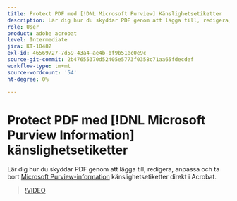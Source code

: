 ```yaml
---
title: Protect PDF med [!DNL Microsoft Purview] Känslighetsetiketter
description: Lär dig hur du skyddar PDF genom att lägga till, redigera, anpassa och ta bort [!DNL Microsoft Purview] känslighetsetiketter direkt i Acrobat
role: User
product: adobe acrobat
level: Intermediate
jira: KT-10482
exl-id: 46569727-7d59-43a4-ae4b-bf9b51ec0e9c
source-git-commit: 2b47655370d52405e5773f0358c71aa65fdecdef
workflow-type: tm+mt
source-wordcount: '54'
ht-degree: 0%

---
```


# Protect PDF med [!DNL Microsoft Purview Information] känslighetsetiketter

Lär dig hur du skyddar PDF genom att lägga till, redigera, anpassa och ta bort [Microsoft Purview-information](https://learn.microsoft.com/en-us/microsoft-365/compliance/information-protection?view=o365-worldwide) känslighetsetiketter direkt i Acrobat.

>[!VIDEO](https://video.tv.adobe.com/v/3410552?quality=12&learn=on&hidetitle=true)
